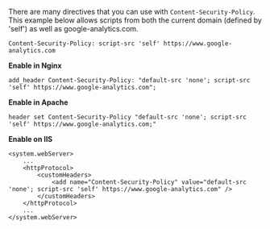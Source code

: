 There are many directives that you can use with `Content-Security-Policy`. This example below allows scripts from both the current domain (defined by 'self') as well as google-analytics.com.

```
Content-Security-Policy: script-src 'self' https://www.google-analytics.com
```

**Enable in Nginx**

```
add_header Content-Security-Policy: "default-src 'none'; script-src 'self' https://www.google-analytics.com";
```

**Enable in Apache**

```
header set Content-Security-Policy "default-src 'none'; script-src 'self' https://www.google-analytics.com;"
```

**Enable on IIS**

```
<system.webServer>
    ...
    <httpProtocol>
        <customHeaders>
            <add name="Content-Security-Policy" value="default-src 'none'; script-src 'self' https://www.google-analytics.com" />
        </customHeaders>
    </httpProtocol>
    ...
</system.webServer>
```
